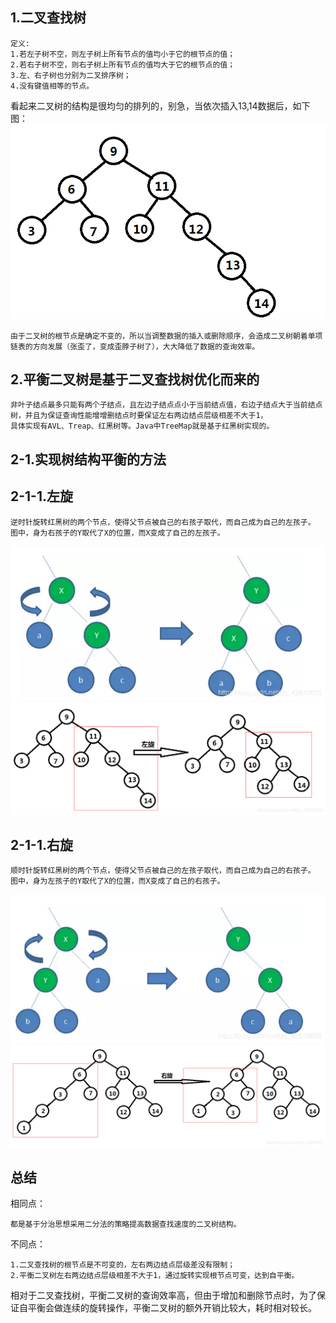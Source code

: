 

## 1.二叉查找树
```
定义:
1.若左子树不空，则左子树上所有节点的值均小于它的根节点的值；
2.若右子树不空，则右子树上所有节点的值均大于它的根节点的值；
3.左、右子树也分别为二叉排序树；
4.没有键值相等的节点。
```

看起来二叉树的结构是很均匀的排列的，别急，当依次插入13,14数据后，如下图：
![](./树17.png)

```
由于二叉树的根节点是确定不变的，所以当调整数据的插入或删除顺序，会造成二叉树朝着单项链表的方向发展（张歪了，变成歪脖子树了），大大降低了数据的查询效率。
```

## 2.平衡二叉树是基于二叉查找树优化而来的
```
非叶子结点最多只能有两个子结点，且左边子结点点小于当前结点值，右边子结点大于当前结点树，并且为保证查询性能增增删结点时要保证左右两边结点层级相差不大于1，
具体实现有AVL、Treap、红黑树等。Java中TreeMap就是基于红黑树实现的。
```

## 2-1.实现树结构平衡的方法

## 2-1-1.左旋
```
逆时针旋转红黑树的两个节点，使得父节点被自己的右孩子取代，而自己成为自己的左孩子。
图中，身为右孩子的Y取代了X的位置，而X变成了自己的左孩子。
```
![](./树18.png)
![](./树19.png)

## 2-1-1.右旋
```
顺时针旋转红黑树的两个节点，使得父节点被自己的左孩子取代，而自己成为自己的右孩子。
图中，身为左孩子的Y取代了X的位置，而X变成了自己的右孩子。
```
![](./树20.png)
![](./树21.png)

## 总结
相同点：
```
都是基于分治思想采用二分法的策略提高数据查找速度的二叉树结构。
```

不同点：
```
1.二叉查找树的根节点是不可变的，左右两边结点层级差没有限制；
2.平衡二叉树左右两边结点层级相差不大于1，通过旋转实现根节点可变，达到自平衡。
```
相对于二叉查找树，平衡二叉树的查询效率高，但由于增加和删除节点时，为了保证自平衡会做连续的旋转操作，平衡二叉树的额外开销比较大，耗时相对较长。